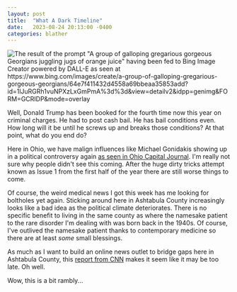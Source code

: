 ```yaml
---
layout: post
title:  "What A Dark Timeline"
date:   2023-08-24 20:13:00 -0400
categories: blather
---
```

![The result of the prompt "A group of galloping gregarious gorgeous Georgians juggling jugs of orange juice" having been fed to Bing Image Creator powered by DALL-E as seen at <https://www.bing.com/images/create/a-group-of-galloping-gregarious-gorgeous-georgians/64e7f411432d4558a69bbeaa35853add?id=1lJuRGRh1vuNPXzLxGmPmA%3d%3d&view=detailv2&idpp=genimg&FORM=GCRIDP&mode=overlay>]({{site.url}}/img/juice.jpg)

Well, Donald Trump has been booked for the fourth time now this year on criminal charges.  He had to post cash bail.  He has bail conditions even.  How long will it be until he screws up and breaks those conditions?  At that point, what do you end do?

Here in Ohio, we have malign influences like Michael Gonidakis showing up in a political controversy again [as seen in Ohio Capital Journal](https://ohiocapitaljournal.com/2023/08/24/split-ballot-board-approves-reproductive-rights-amendment-summary-written-by-ohio-sec-of-state/).  I'm really not sure why people didn't see this coming.  After the huge dirty tricks attempt known as Issue 1 from the first half of the year there are still worse things to come.

Of course, the weird medical news I got this week has me looking for boltholes yet again.  Sticking around here in Ashtabula County increasingly looks like a bad idea as the political climate deteriorates.  There is no specific benefit to living in the same county as where the namesake patient to the rare disorder I'm dealing with was born back in the 1940s.  Of course, I've outlived the namesake patient thanks to contemporary medicine so there are at least *some* small blessings.

As much as I want to build an online news outlet to bridge gaps here in Ashtabula County, this [report from CNN](https://www.cnn.com/2023/08/17/media/facebook-referral-traffic-reliable-sources/index.html) makes it seem like it may be too late.  Oh well.

Wow, this is a bit rambly...
